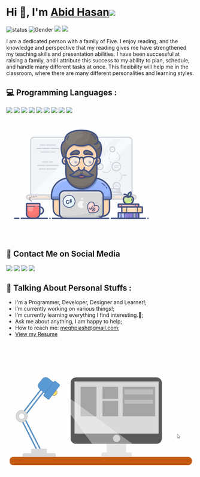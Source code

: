 # Hi 👋, I'm [Abid Hasan][website]<img src="https://github.com/TheDudeThatCode/TheDudeThatCode/blob/master/Assets/Earth.gif" width="24px">

![status](https://img.shields.io/badge/status-up-brightgreen) ![Gender](https://img.shields.io/badge/gender-%F0%9F%A4%B5-lightgrey) ![](https://img.shields.io/badge/Relationship-Single-red) ![](https://visitor-badge.glitch.me/badge?page_id=github.com/AbidHasanPiash)

I am a dedicated person with a family of Five. I enjoy reading, and the knowledge and perspective that my reading gives me have strengthened my teaching skills and presentation abilities. I have been successful at raising a family, and I attribute this success to my ability to plan, schedule, and handle many different tasks at once. This flexibility will help me in the classroom, where there are many different personalities and learning styles.

## 💻 Programming Languages :
<img src="https://img.shields.io/badge/python%20-%2314354C.svg?&style=for-the-badge&logo=python&logoColor=white"/> <img src="https://img.shields.io/badge/c%20-%2300599C.svg?&style=for-the-badge&logo=c&logoColor=white"/> <img src="https://img.shields.io/badge/c++%20-%2300599C.svg?&style=for-the-badge&logo=c%2B%2B&ogoColor=white"/> <img src="https://img.shields.io/badge/java-%23ED8B00.svg?&style=for-the-badge&logo=java&logoColor=white"/> 	<img src="https://img.shields.io/badge/html5%20-%23E34F26.svg?&style=for-the-badge&logo=html5&logoColor=white"/> <img src="https://img.shields.io/badge/css3%20-%231572B6.svg?&style=for-the-badge&logo=css3&logoColor=white"/> <img src ="https://img.shields.io/badge/sqllite-%2307405e.svg?&style=for-the-badge&logo=sqlite&logoColor=white"/> <img src="https://img.shields.io/badge/git%20-%23F05033.svg?&style=for-the-badge&logo=git&logoColor=white"/> <img src="https://img.shields.io/badge/github%20-%23121011.svg?&style=for-the-badge&logo=github&logoColor=white"/>
<br>
<img align="center" alt="GIF" src="https://github.com/AbidHasanPiash/AbidHasanPiash/blob/master/programmer.gif" width="400px">




<br>



## 📧 Contact Me on Social Media
<p align = "left">
  
[<img src="https://img.shields.io/badge/facebook-%231877F2.svg?&style=for-the-badge&logo=facebook&logoColor=white" />](https://www.facebook.com/meghpiash2/)
[<img src="https://img.shields.io/badge/linkedin-%230077B5.svg?&style=for-the-badge&logo=linkedin&logoColor=white" />](https://www.linkedin.com/in/abid-hasan-b1633518b/)
[<img src = "https://img.shields.io/badge/instagram-%23E4405F.svg?&style=for-the-badge&logo=instagram&logoColor=white">](https://www.instagram.com/meghpiash/)
[<img src="https://img.shields.io/badge/twitter-%231DA1F2.svg?&style=for-the-badge&logo=twitter&logoColor=white" />](https://twitter.com/AbidHas61695780) 
</p>



## :book: Talking About Personal Stuffs :

-  I'm a Programmer, Developer, Designer and Learner!;
-  I’m currently working on various things!; 
-  I’m currently learning everything I find interesting.🤝;
-  Ask me about anything, I am happy to help;
-  How to reach me: meghpiash@gmail.com;
- [View my Resume](https://drive.google.com/file/d/1H84AuCJcfttNlnfV1VxpBMJkT4i6PpsF/view?usp=sharing)

<br>
<br>
<br>



<!-- Dino gif -->
![image](https://github.com/AbidHasanPiash/AbidHasanPiash/blob/master/ppt-graphics.gif)


[website]: https://meet-abidhasan.000webhostapp.com/
[spotify]: https://open.spotify.com/user/swyqyimdc12jajde4vpwd2x1b
